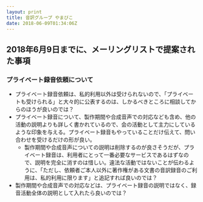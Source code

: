```yaml
---
layout: print
title: 音訳グループ やまびこ
date: 2018-06-09T01:34:06Z
---
```


## 2018年6月9日までに、メーリングリストで提案された事項

### プライベート録音依頼について

- プライベート録音依頼は、私的利用以外は受けられないので、「プライベートも受けられる」と大々的に公表するのは、しかるべきところに相談してからのほうが良いのでは？
- プライベート録音について、製作期間や合成音声での対応なども含め、他の活動の説明よりも詳しく書かれているので、会の活動として主力にしているような印象を与える。プライベート録音もやっていることだけ伝えて、問い合わせを受けるだけの形が良い。
  - 製作期間や合成音声についての説明は削除するのが良さそうだが、プライベート録音は、利用者にとって一番必要なサービスであるはずなので、説明を完全に消すのは惜しい。違法な活動ではないことが伝わるように、「ただし、依頼者ご本人以外に著作権がある文書の音訳録音のご利用は、私的利用に限ります」と追記すれば良いのでは？
- 製作期間や合成音声での対応などは、プライベート録音の説明ではなく、録音活動全体の説明として入れたら良いのでは？


